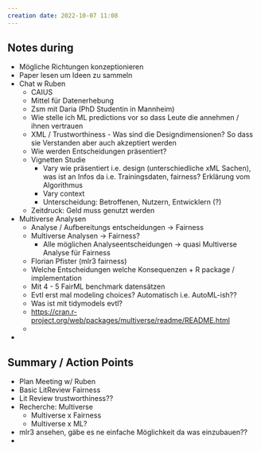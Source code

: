 ```yaml
---
creation date: 2022-10-07 11:08
---
```



## Notes during
- Mögliche Richtungen konzeptionieren
- Paper lesen um Ideen zu sammeln
- Chat w Ruben
	- CAIUS
	- Mittel für Datenerhebung
	- Zsm mit Daria (PhD Studentin in Mannheim)
	- Wie stelle ich ML predictions vor so dass Leute die annehmen / ihnen vertrauen
	- XML / Trustworthiness - Was sind die Designdimensionen? So dass sie Verstanden aber auch akzeptiert werden
	- Wie werden Entscheidungen präsentiert?
	- Vignetten Studie
		- Vary wie präsentiert i.e. design (unterschiedliche xML Sachen), was ist an Infos da i.e. Trainingsdaten, fairness? Erklärung vom Algorithmus
		- Vary context
		- Unterscheidung: Betroffenen, Nutzern, Entwicklern (?)
	- Zeitdruck: Geld muss genutzt werden
- Multiverse Analysen
	- Analyse / Aufbereitungs entscheidungen -> Fairness
	- Multiverse Analysen -> Fairness?
		- Alle möglichen Analyseentscheidungen -> quasi Multiverse Analyse für Fairness
	- Florian Pfister (mlr3 fairness)
	- Welche Entscheidungen welche Konsequenzen + R package / implementation
	- Mit 4 - 5 FairML benchmark datensätzen
	- Evtl erst mal modeling choices? Automatisch i.e. AutoML-ish??
	- Was ist mit tidymodels evtl?
	- https://cran.r-project.org/web/packages/multiverse/readme/README.html
	- 
- 

## Summary / Action Points
- Plan Meeting w/ Ruben
- Basic LitReview Fairness
- Lit Review trustworthiness??
- Recherche: Multiverse
	- Multiverse x Fairness
	- Multiverse x ML?
- mlr3 ansehen, gäbe es ne einfache Möglichkeit da was einzubauen??
- 